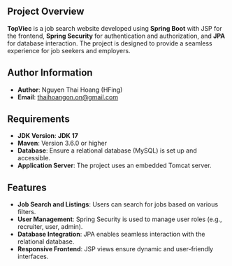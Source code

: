 ## Project Overview
**TopViec** is a job search website developed using **Spring Boot** with JSP for the frontend, **Spring Security** for authentication and authorization, and **JPA** for database interaction. The project is designed to provide a seamless experience for job seekers and employers.

## Author Information
- **Author**: Nguyen Thai Hoang (HFing)  
- **Email**: [thaihoangon.on@gmail.com](mailto:thaihoangon.on@gmail.com)  

## Requirements
- **JDK Version**: **JDK 17**  
- **Maven**: Version 3.6.0 or higher  
- **Database**: Ensure a relational database (MySQL) is set up and accessible.  
- **Application Server**: The project uses an embedded Tomcat server.

## Features
- **Job Search and Listings**: Users can search for jobs based on various filters.
- **User Management**: Spring Security is used to manage user roles (e.g., recruiter, user, admin).
- **Database Integration**: JPA enables seamless interaction with the relational database.
- **Responsive Frontend**: JSP views ensure dynamic and user-friendly interfaces.
